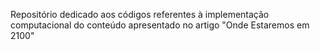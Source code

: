 Repositório dedicado aos códigos referentes à implementação computacional do conteúdo apresentado no artigo "Onde Estaremos em 2100" 

